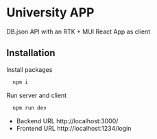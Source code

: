 # University APP

DB.json API with an RTK + MUI React App as client

## Installation

Install packages

```bash
  npm i
```

Run server and client

```bash
  npm run dev
```

- Backend URL http://localhost:3000/
- Frontend URL http://localhost:1234/login
